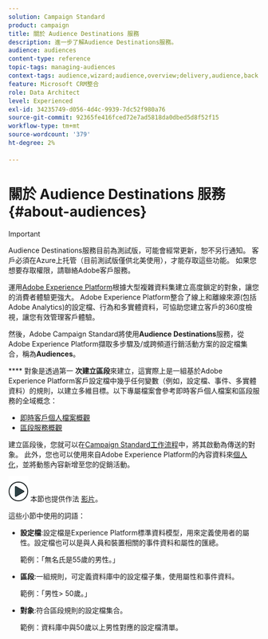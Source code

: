 ```yaml
---
solution: Campaign Standard
product: campaign
title: 關於 Audience Destinations 服務
description: 進一步了解Audience Destinations服務。
audience: audiences
content-type: reference
topic-tags: managing-audiences
context-tags: audience,wizard;audience,overview;delivery,audience,back
feature: Microsoft CRM整合
role: Data Architect
level: Experienced
exl-id: 34235749-d056-4d4c-9939-7dc52f980a76
source-git-commit: 92365fe416fced72e7ad5818da0dbed5d8f52f15
workflow-type: tm+mt
source-wordcount: '379'
ht-degree: 2%

---
```


# 關於 Audience Destinations 服務 {#about-audiences}

>[!IMPORTANT]
>
>Audience Destinations服務目前為測試版，可能會經常更新，恕不另行通知。 客戶必須在Azure上托管（目前測試版僅供北美使用），才能存取這些功能。 如果您想要存取權限，請聯絡Adobe客戶服務。

運用[Adobe Experience Platform](https://experienceleague.adobe.com/docs/experience-platform/landing/home.html)根據大型複雜資料集建立高度鎖定的對象，讓您的消費者體驗更強大。 Adobe Experience Platform整合了線上和離線來源(包括Adobe Analytics)的設定檔、行為和多實體資料，可協助您建立客戶的360度檢視，讓您有效管理客戶體驗。

然後，Adobe Campaign Standard將使用&#x200B;**Audience Destinations**&#x200B;服務，從Adobe Experience Platform擷取多步驟及/或跨頻道行銷活動方案的設定檔集合，稱為&#x200B;**Audiences**。

**** 對象是透過第一 **次建立區段**&#x200B;來建立，這實際上是一組基於Adobe Experience Platform客戶設定檔中幾乎任何變數（例如，設定檔、事件、多實體資料）的規則，以建立多維目標。以下專屬檔案會參考即時客戶個人檔案和區段服務的全域概念：

* [即時客戶個人檔案概觀](https://experienceleague.adobe.com/docs/experience-platform/profile/home.html)
* [區段服務概觀](https://experienceleague.adobe.com/docs/experience-platform/segmentation/home.html)

建立區段後，您就可以在[Campaign Standard工作流程](../../integrating/using/aep-targeting-audiences.md)中，將其啟動為傳送的對象。 此外，您也可以使用來自Adobe Experience Platform的內容資料來[個人化](../../integrating/using/aep-personalizing-campaigns.md)，並將動態內容新增至您的促銷活動。

![](assets/do-not-localize/how-to-video.png) 本節也提供作法 [影片](https://experienceleague.adobe.com/docs/campaign-learn/campaign-standard-tutorials/profiles-and-audiences/audience-destinations/audience-destinations-overview.html)。

這些小節中使用的詞語：

* **設定檔**:設定檔是Experience Platform標準資料模型，用來定義使用者的屬性。設定檔也可以是與人員和裝置相關的事件資料和屬性的匯總。

   範例：「無名氏是55歲的男性。」

* **區段**:一組規則，可定義資料庫中的設定檔子集，使用屬性和事件資料。

   範例：「男性> 50歲。」

* **對象**:符合區段規則的設定檔集合。

   範例：資料庫中與50歲以上男性對應的設定檔清單。
